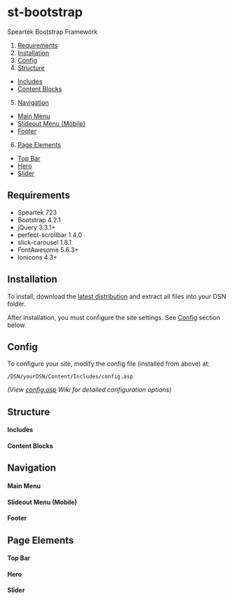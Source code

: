 # st-bootstrap
Speartek Bootstrap Framework

1. [Requirements](#requirements)
2. [Installation](#installation)
3. [Config](#config)
4. [Structure](#structure)
  - [Includes](#includes)
  - [Content Blocks](#content-blocks)
5. [Navigation](#navigation)
  - [Main Menu](#main-menu)
  - [Slideout Menu (Mobile)](#slideout-menu-mobile)
  - [Footer](#footer)
6. [Page Elements](#page-elements)
  - [Top Bar](#top-bar)
  - [Hero](#hero)
  - [Slider](#slider)

## Requirements
- Speartek 723
- Bootstrap 4.2.1
- jQuery 3.3.1+
- perfect-scrollbar 1.4.0
- slick-carousel 1.8.1
- FontAwesome 5.6.3+
- Ionicons 4.3+

## Installation
To install, download the [latest distribution](#download) and extract all files into your DSN folder.

After installation, you must configure the site settings. See [Config](#Config) section below.

## Config
To configure your site, modify the config file (installed from above) at:

```/DSN/yourDSN/Content/Includes/config.asp```

<i>(View [config.asp](#) Wiki for detailed configuration options)</i>

## Structure
#### Includes
#### Content Blocks

## Navigation
#### Main Menu
#### Slideout Menu (Mobile)
#### Footer

## Page Elements
#### Top Bar
#### Hero
#### Slider